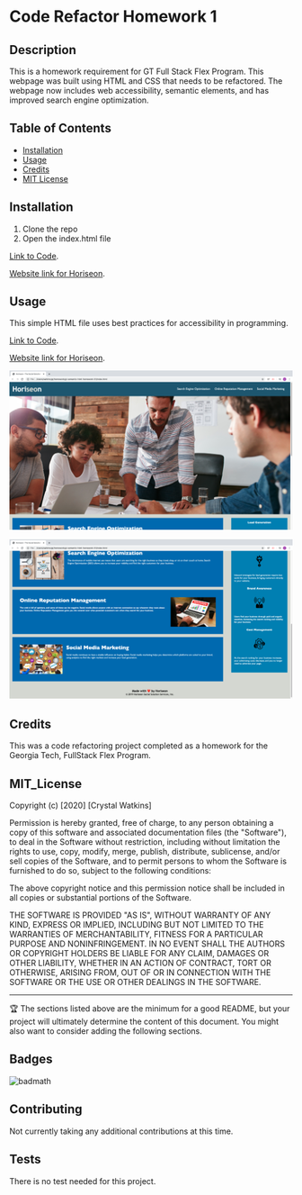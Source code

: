 # Code Refactor Homework 1

## Description 

This is a homework requirement for GT Full Stack Flex Program. This webpage was built using HTML and CSS that needs to be refactored. The webpage now includes web accessibility, semantic elements, and has improved search engine optimization.

## Table of Contents

* [Installation](#installation)
* [Usage](#usage)
* [Credits](#credits)
* [MIT License](#mit_license)


## Installation

1. Clone the repo
2. Open the index.html file

[Link to Code](https://github.com/CrystalWatkins/gt-semantic-html-homework-01).
 
[Website link for Horiseon](https://crystalwatkins.github.io/gt-semantic-html-homework-01/).



## Usage 

This simple HTML file uses best practices for accessibility in programming.

[Link to Code](https://github.com/CrystalWatkins/gt-semantic-html-homework-01).
 
[Website link for Horiseon](https://crystalwatkins.github.io/gt-semantic-html-homework-01/).

![Test Page](webpage1.png)

![please help](webpage2.png)

## Credits

This was a code refactoring project completed as a homework for the Georgia Tech, FullStack Flex Program.

## MIT_License

Copyright (c) [2020] [Crystal Watkins]

Permission is hereby granted, free of charge, to any person obtaining a copy
of this software and associated documentation files (the "Software"), to deal
in the Software without restriction, including without limitation the rights
to use, copy, modify, merge, publish, distribute, sublicense, and/or sell
copies of the Software, and to permit persons to whom the Software is
furnished to do so, subject to the following conditions:

The above copyright notice and this permission notice shall be included in all
copies or substantial portions of the Software.

THE SOFTWARE IS PROVIDED "AS IS", WITHOUT WARRANTY OF ANY KIND, EXPRESS OR
IMPLIED, INCLUDING BUT NOT LIMITED TO THE WARRANTIES OF MERCHANTABILITY,
FITNESS FOR A PARTICULAR PURPOSE AND NONINFRINGEMENT. IN NO EVENT SHALL THE
AUTHORS OR COPYRIGHT HOLDERS BE LIABLE FOR ANY CLAIM, DAMAGES OR OTHER
LIABILITY, WHETHER IN AN ACTION OF CONTRACT, TORT OR OTHERWISE, ARISING FROM,
OUT OF OR IN CONNECTION WITH THE SOFTWARE OR THE USE OR OTHER DEALINGS IN THE
SOFTWARE.


---

🏆 The sections listed above are the minimum for a good README, but your project will 
ultimately determine the content of this document. You might also want to consider adding 
the following sections.

## Badges

![badmath](https://img.shields.io/github/stars/CrystalWatkins/gt-semantic-html-homework-01?style=social)

## Contributing

Not currently taking any additional contributions at this time.

## Tests

There is no test needed for this project. 

